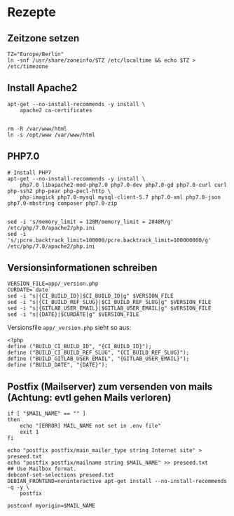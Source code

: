 # Rezepte 


## Zeitzone setzen

```
TZ="Europe/Berlin"
ln -snf /usr/share/zoneinfo/$TZ /etc/localtime && echo $TZ > /etc/timezone
```

## Install Apache2

```
apt-get --no-install-recommends -y install \
    apache2 ca-certificates


rm -R /var/www/html
ln -s /opt/www /var/www/html
```

## PHP7.0

```
# Install PHP7
apt-get --no-install-recommends -y install \
    php7.0 libapache2-mod-php7.0 php7.0-dev php7.0-gd php7.0-curl curl php-ssh2 php-pear php-pecl-http \
    php-imagick php7.0-mysql mysql-client-5.7 php7.0-xml php7.0-json php7.0-mbstring composer php7.0-zip


sed -i 's/memory_limit = 128M/memory_limit = 2048M/g' /etc/php/7.0/apache2/php.ini
sed -i 's/;pcre.backtrack_limit=100000/pcre.backtrack_limit=100000000/g' /etc/php/7.0/apache2/php.ini

```


## Versionsinformationen schreiben

```
VERSION_FILE=app/_version.php
CURDATE=`date`
sed -i "s|{CI_BUILD_ID}|$CI_BUILD_ID|g" $VERSION_FILE
sed -i "s|{CI_BUILD_REF_SLUG}|$CI_BUILD_REF_SLUG|g" $VERSION_FILE
sed -i "s|{GITLAB_USER_EMAIL}|$GITLAB_USER_EMAIL|g" $VERSION_FILE
sed -i "s|{DATE}|$CURDATE|g" $VERSION_FILE
```

Versionsfile `app/_version.php` sieht so aus:

```
<?php
define ("BUILD_CI_BUILD_ID", "{CI_BUILD_ID}");
define ("BUILD_CI_BUILD_REF_SLUG", "{CI_BUILD_REF_SLUG}");
define ("BUILD_GITLAB_USER_EMAIL", "{GITLAB_USER_EMAIL}");
define ("BUILD_DATE", "{DATE}");
```


## Postfix (Mailserver) zum versenden von mails (Achtung: evtl gehen Mails verloren)

```
if [ "$MAIL_NAME" == "" ]
then
    echo "[ERROR] MAIL_NAME not set in .env file"
    exit 1
fi

echo "postfix postfix/main_mailer_type string Internet site" > preseed.txt
echo "postfix postfix/mailname string $MAIL_NAME" >> preseed.txt
## Use Mailbox format.
debconf-set-selections preseed.txt
DEBIAN_FRONTEND=noninteractive apt-get install --no-install-recommends -q -y \
    postfix

postconf myorigin=$MAIL_NAME
```
